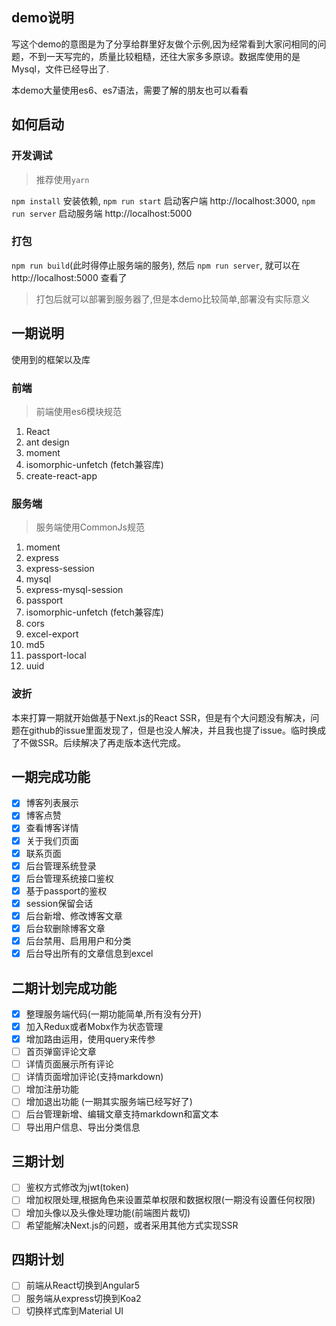## demo说明

写这个demo的意图是为了分享给群里好友做个示例,因为经常看到大家问相同的问题，不到一天写完的，质量比较粗糙，还往大家多多原谅。数据库使用的是Mysql，文件已经导出了.

本demo大量使用es6、es7语法，需要了解的朋友也可以看看

## 如何启动
### 开发调试
> 推荐使用`yarn`

`npm install` 安装依赖, `npm run start` 启动客户端 http://localhost:3000, `npm run server` 启动服务端 http://localhost:5000

### 打包
`npm run build`(此时得停止服务端的服务), 然后 `npm run server`, 就可以在http://localhost:5000 查看了

> 打包后就可以部署到服务器了,但是本demo比较简单,部署没有实际意义

## 一期说明
使用到的框架以及库

### 前端
> 前端使用es6模块规范
1. React
2. ant design
3. moment
4. isomorphic-unfetch (fetch兼容库)
5. create-react-app

### 服务端
> 服务端使用CommonJs规范
1. moment
2. express
3. express-session
4. mysql
5. express-mysql-session
6. passport
7. isomorphic-unfetch (fetch兼容库)
9. cors
10. excel-export
11. md5
11. passport-local
12. uuid

### 波折
本来打算一期就开始做基于Next.js的React SSR，但是有个大问题没有解决，问题在github的issue里面发现了，但是也没人解决，并且我也提了issue。临时换成了不做SSR。后续解决了再走版本迭代完成。

## 一期完成功能
- [x] 博客列表展示
- [x] 博客点赞
- [x] 查看博客详情
- [x] 关于我们页面
- [x] 联系页面
- [x] 后台管理系统登录
- [x] 后台管理系统接口鉴权
- [x] 基于passport的鉴权
- [x] session保留会话
- [x] 后台新增、修改博客文章
- [x] 后台软删除博客文章
- [x] 后台禁用、启用用户和分类
- [x] 后台导出所有的文章信息到excel

## 二期计划完成功能
- [x] 整理服务端代码(一期功能简单,所有没有分开)
- [x] 加入Redux或者Mobx作为状态管理
- [x] 增加路由运用，使用query来传参
- [ ] 首页弹窗评论文章
- [ ] 详情页面展示所有评论
- [ ] 详情页面增加评论(支持markdown)
- [ ] 增加注册功能
- [ ] 增加退出功能 (一期其实服务端已经写好了)
- [ ] 后台管理新增、编辑文章支持markdown和富文本
- [ ] 导出用户信息、导出分类信息

## 三期计划
- [ ] 鉴权方式修改为jwt(token)
- [ ] 增加权限处理,根据角色来设置菜单权限和数据权限(一期没有设置任何权限)
- [ ] 增加头像以及头像处理功能(前端图片裁切)
- [ ] 希望能解决Next.js的问题，或者采用其他方式实现SSR

## 四期计划
- [ ] 前端从React切换到Angular5
- [ ] 服务端从express切换到Koa2
- [ ] 切换样式库到Material UI
